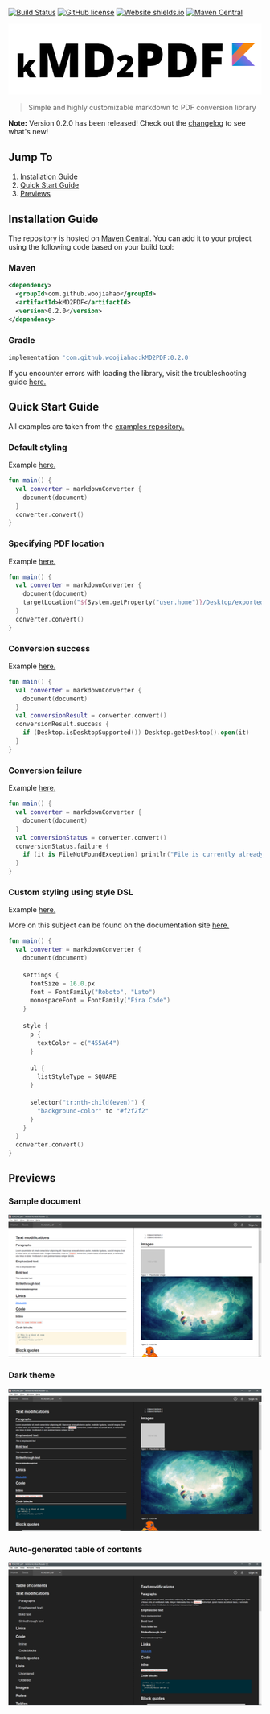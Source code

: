 [![Build Status](https://travis-ci.org/omnius-project/kMD2PDF.svg?branch=master)](https://travis-ci.org/omnius-project/kMD2PDF)
[![GitHub license](https://img.shields.io/github/license/Naereen/StrapDown.js.svg)](https://github.com/omnius-project/kMD2PDF/blob/master/LICENSE)
[![Website shields.io](https://img.shields.io/website-up-down-green-red/http/shields.io.svg)](http://omnius-project.github.io/kMD2PDF)
[![Maven Central](https://maven-badges.herokuapp.com/maven-central/com.github.woojiahao/kMD2PDF/badge.svg)](https://maven-badges.herokuapp.com/maven-central/com.github.woojiahao/kMD2PDF/)

![](art/logo.png)
> Simple and highly customizable markdown to PDF conversion library

**Note:** Version 0.2.0 has been released! Check out the 
[changelog](https://omnius-project.github.io/kMD2PDF/#/Changelog) to see what's new!

## Jump To
1. [Installation Guide](https://github.com/omnius-project/kMD2PDF#installation-guide)
2. [Quick Start Guide](https://github.com/omnius-project/kMD2PDF#quick-start-guide)
3. [Previews](https://github.com/omnius-project/kMD2PDF#previews)

## Installation Guide
The repository is hosted on [Maven Central](https://search.maven.org/artifact/com.github.woojiahao/kMD2PDF). You can 
add it to your project using the following code based on your build tool:

### Maven
```xml
<dependency>
  <groupId>com.github.woojiahao</groupId>
  <artifactId>kMD2PDF</artifactId>
  <version>0.2.0</version>
</dependency>
```

### Gradle
```groovy
implementation 'com.github.woojiahao:kMD2PDF:0.2.0'
```

If you encounter errors with loading the library, visit the troubleshooting guide 
[here.](https://omnius-project.github.io/kMD2PDF/#/InstallationGuide?id=troubleshooting)

## Quick Start Guide
All examples are taken from the [examples repository.](https://github.com/omnius-project/kMD2PDF-examples)

### Default styling
Example [here.](https://github.com/omnius-project/kMD2PDF-examples/blob/master/src/main/kotlin/com/github/woojiahao/DefaultStyling.kt)
```kotlin
fun main() {
  val converter = markdownConverter {
    document(document)
  }
  converter.convert()
}
```

### Specifying PDF location
Example [here.](https://github.com/omnius-project/kMD2PDF-examples/blob/master/src/main/kotlin/com/github/woojiahao/SpecifyingPDFLocation.kt)
```kotlin
fun main() {
  val converter = markdownConverter {
    document(document)
    targetLocation("${System.getProperty("user.home")}/Desktop/exported.pdf")
  }
  converter.convert()
}
```

### Conversion success
Example [here.](https://github.com/omnius-project/kMD2PDF-examples/blob/master/src/main/kotlin/com/github/woojiahao/OnCompleteAction.kt)
```kotlin
fun main() {
  val converter = markdownConverter {
    document(document)
  }
  val conversionResult = converter.convert()
  conversionResult.success {
    if (Desktop.isDesktopSupported()) Desktop.getDesktop().open(it)
  }
}
```

### Conversion failure
Example [here.](https://github.com/omnius-project/kMD2PDF-examples/blob/master/src/main/kotlin/com/github/woojiahao/OnErrorAction.kt)
```kotlin
fun main() {
  val converter = markdownConverter {
    document(document)
  }
  val conversionStatus = converter.convert()
  conversionStatus.failure {
    if (it is FileNotFoundException) println("File is currently already open")
  }
}
```

### Custom styling using style DSL
Example [here.](https://github.com/omnius-project/kMD2PDF-examples/blob/master/src/main/kotlin/com/github/woojiahao/SimpleStyling.kt)

More on this subject can be found on the documentation site [here.](https://omnius-project.github.io/kMD2PDF/#/StyleDSL)
```kotlin
fun main() {
  val converter = markdownConverter {
    document(document)

    settings {
      fontSize = 16.0.px
      font = FontFamily("Roboto", "Lato")
      monospaceFont = FontFamily("Fira Code")
    }

    style {
      p {
        textColor = c("455A64")
      }

      ul {
        listStyleType = SQUARE
      }

      selector("tr:nth-child(even)") {
        "background-color" to "#f2f2f2"
      }
    }
  }
  converter.convert()
}
```

## Previews
### Sample document
![](art/previews/preview.png)

### Dark theme
![](art/previews/dark-theme-preview.png)

### Auto-generated table of contents
![](art/previews/table-of-contents-preview.png)